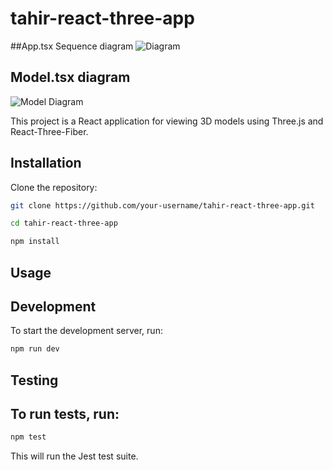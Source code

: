 # tahir-react-three-app
##App.tsx Sequence diagram
![Diagram](https://github.com/tahircivann/Model-add-project-task/assets/69795597/d9169467-87ef-454e-8f72-67f188666349)

## Model.tsx diagram
![Model Diagram](https://github.com/tahircivann/Model-add-project-task/assets/69795597/685c8a1d-4ad4-4d3c-9933-9262751bb46f)

This project is a React application for viewing 3D models using Three.js and React-Three-Fiber.

## Installation

Clone the repository:

```bash
git clone https://github.com/your-username/tahir-react-three-app.git

cd tahir-react-three-app

npm install
```

## Usage
## Development
To start the development server, run:

```bash
npm run dev
```

## Testing
## To run tests, run:

```bash
npm test
```

This will run the Jest test suite.

